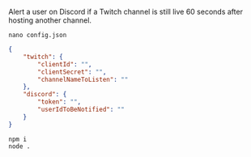 Alert a user on Discord if a Twitch channel is still live 60 seconds after hosting another channel.

```
nano config.json
```
```json
{
    "twitch": {
        "clientId": "",
        "clientSecret": "",
        "channelNameToListen": ""
    },
    "discord": {
        "token": "",
        "userIdToBeNotified": ""
    }
}
```
```
npm i
node .
```